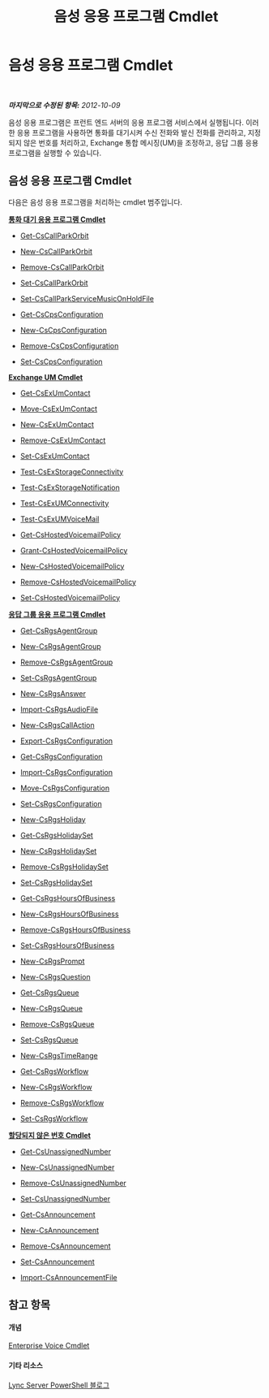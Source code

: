 ﻿---
title: 음성 응용 프로그램 Cmdlet
TOCTitle: 음성 응용 프로그램 Cmdlet
ms:assetid: 0d73ace6-1185-484a-980a-4b3d63ba507b
ms:mtpsurl: https://technet.microsoft.com/ko-kr/library/Gg415634(v=OCS.15)
ms:contentKeyID: 49302798
ms.date: 08/10/2015
mtps_version: v=OCS.15
ms.translationtype: HT
---

# 음성 응용 프로그램 Cmdlet

 

_**마지막으로 수정된 항목:** 2012-10-09_

음성 응용 프로그램은 프런트 엔드 서버의 응용 프로그램 서비스에서 실행됩니다. 이러한 응용 프로그램을 사용하면 통화를 대기시켜 수신 전화와 발신 전화를 관리하고, 지정되지 않은 번호를 처리하고, Exchange 통합 메시징(UM)을 조정하고, 응답 그룹 응용 프로그램을 실행할 수 있습니다.

## 음성 응용 프로그램 Cmdlet

다음은 음성 응용 프로그램을 처리하는 cmdlet 범주입니다.

**[통화 대기 응용 프로그램 Cmdlet](lync-server-2013-call-park-application-cmdlets.md)**

  -   
    [Get-CsCallParkOrbit](get-cscallparkorbit.md)

  -   
    [New-CsCallParkOrbit](new-cscallparkorbit.md)

  -   
    [Remove-CsCallParkOrbit](remove-cscallparkorbit.md)

  -   
    [Set-CsCallParkOrbit](set-cscallparkorbit.md)

  -   
    [Set-CsCallParkServiceMusicOnHoldFile](set-cscallparkservicemusiconholdfile.md)

  -   
    [Get-CsCpsConfiguration](get-cscpsconfiguration.md)

  -   
    [New-CsCpsConfiguration](new-cscpsconfiguration.md)

  -   
    [Remove-CsCpsConfiguration](remove-cscpsconfiguration.md)

  -   
    [Set-CsCpsConfiguration](set-cscpsconfiguration.md)

**[Exchange UM Cmdlet](lync-server-2013-exchange-um-cmdlets.md)**

  -   
    [Get-CsExUmContact](get-csexumcontact.md)

  -   
    [Move-CsExUmContact](move-csexumcontact.md)

  -   
    [New-CsExUmContact](new-csexumcontact.md)

  -   
    [Remove-CsExUmContact](remove-csexumcontact.md)

  -   
    [Set-CsExUmContact](set-csexumcontact.md)

  - [Test-CsExStorageConnectivity](test-csexstorageconnectivity.md)

  - [Test-CsExStorageNotification](test-csexstoragenotification.md)

  - [Test-CsExUMConnectivity](test-csexumconnectivity.md)

  - [Test-CsExUMVoiceMail](test-csexumvoicemail.md)

  -   
    [Get-CsHostedVoicemailPolicy](get-cshostedvoicemailpolicy.md)

  -   
    [Grant-CsHostedVoicemailPolicy](grant-cshostedvoicemailpolicy.md)

  -   
    [New-CsHostedVoicemailPolicy](new-cshostedvoicemailpolicy.md)

  -   
    [Remove-CsHostedVoicemailPolicy](remove-cshostedvoicemailpolicy.md)

  -   
    [Set-CsHostedVoicemailPolicy](set-cshostedvoicemailpolicy.md)

**[응답 그룹 응용 프로그램 Cmdlet](lync-server-2013-response-group-application-cmdlets.md)**

  -   
    [Get-CsRgsAgentGroup](get-csrgsagentgroup.md)

  -   
    [New-CsRgsAgentGroup](new-csrgsagentgroup.md)

  -   
    [Remove-CsRgsAgentGroup](remove-csrgsagentgroup.md)

  -   
    [Set-CsRgsAgentGroup](set-csrgsagentgroup.md)

  -   
    [New-CsRgsAnswer](new-csrgsanswer.md)

  -   
    [Import-CsRgsAudioFile](import-csrgsaudiofile.md)

  -   
    [New-CsRgsCallAction](new-csrgscallaction.md)

  -   
    [Export-CsRgsConfiguration](export-csrgsconfiguration.md)

  -   
    [Get-CsRgsConfiguration](get-csrgsconfiguration.md)

  -   
    [Import-CsRgsConfiguration](import-csrgsconfiguration.md)

  -   
    [Move-CsRgsConfiguration](move-csrgsconfiguration.md)

  -   
    [Set-CsRgsConfiguration](set-csrgsconfiguration.md)

  -   
    [New-CsRgsHoliday](new-csrgsholiday.md)

  -   
    [Get-CsRgsHolidaySet](get-csrgsholidayset.md)

  -   
    [New-CsRgsHolidaySet](new-csrgsholidayset.md)

  -   
    [Remove-CsRgsHolidaySet](remove-csrgsholidayset.md)

  -   
    [Set-CsRgsHolidaySet](set-csrgsholidayset.md)

  -   
    [Get-CsRgsHoursOfBusiness](get-csrgshoursofbusiness.md)

  -   
    [New-CsRgsHoursOfBusiness](new-csrgshoursofbusiness.md)

  -   
    [Remove-CsRgsHoursOfBusiness](remove-csrgshoursofbusiness.md)

  -   
    [Set-CsRgsHoursOfBusiness](set-csrgshoursofbusiness.md)

  -   
    [New-CsRgsPrompt](new-csrgsprompt.md)

  -   
    [New-CsRgsQuestion](new-csrgsquestion.md)

  -   
    [Get-CsRgsQueue](get-csrgsqueue.md)

  -   
    [New-CsRgsQueue](new-csrgsqueue.md)

  -   
    [Remove-CsRgsQueue](remove-csrgsqueue.md)

  -   
    [Set-CsRgsQueue](set-csrgsqueue.md)

  -   
    [New-CsRgsTimeRange](new-csrgstimerange.md)

  -   
    [Get-CsRgsWorkflow](get-csrgsworkflow.md)

  -   
    [New-CsRgsWorkflow](new-csrgsworkflow.md)

  -   
    [Remove-CsRgsWorkflow](remove-csrgsworkflow.md)

  -   
    [Set-CsRgsWorkflow](set-csrgsworkflow.md)

**[할당되지 않은 번호 Cmdlet](lync-server-2013-unassigned-number-cmdlets.md)**

  -   
    [Get-CsUnassignedNumber](get-csunassignednumber.md)

  -   
    [New-CsUnassignedNumber](new-csunassignednumber.md)

  -   
    [Remove-CsUnassignedNumber](remove-csunassignednumber.md)

  -   
    [Set-CsUnassignedNumber](set-csunassignednumber.md)

  -   
    [Get-CsAnnouncement](get-csannouncement.md)

  -   
    [New-CsAnnouncement](new-csannouncement.md)

  -   
    [Remove-CsAnnouncement](remove-csannouncement.md)

  -   
    [Set-CsAnnouncement](set-csannouncement.md)

  -   
    [Import-CsAnnouncementFile](import-csannouncementfile.md)

## 참고 항목

#### 개념

[Enterprise Voice Cmdlet](lync-server-2013-enterprise-voice-cmdlets.md)  

#### 기타 리소스

[Lync Server PowerShell 블로그](http://go.microsoft.com/fwlink/?linkid=203150%26clcid=0x412)

